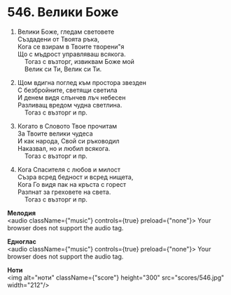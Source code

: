 # 546. Велики Боже  

1. Велики Боже, гледам световете  
Създадени от Твоята ръка,  
Кога се взирам в Твоите творени"я  
Що с мъдрост управляваш всякога.  
    Тогаз с възторг, извиквам Боже мой  
    Велик си Ти, Велик си Ти.  

2. Щом вдигна поглед към простора звезден  
С безбройните, светящи светила  
И денем видя слънчев лъч небесен  
Разливащ вредом чудна светлина.  
    Тогаз с възторг и пр.  

3. Когато в Словото Твое прочитам  
За Твоите велики чудеса  
И как народа, Свой си ръководил  
Наказвал, но и любил всякога.  
    Тогаз с възторг и пр.  

4. Кога Спасителя с любов и милост  
Съзра всред бедност и всред нищета,  
Кога Го видя пак на кръста с горест  
Разпнат за греховете на света.  
    Тогаз с възторг и пр.  

__Мелодия__  
<audio className={"music"} controls={true} preload={"none"}><source src="mp3/546.mp3" type="audio/mpeg"/>
Your browser does not support the audio tag.
</audio>  

__Едноглас__  
<audio className={"music"} controls={true} preload={"none"}><source src="transp/546.mp3" type="audio/mpeg"/>
Your browser does not support the audio tag.
</audio>  

__Ноти__  
<img alt="ноти" className={"score"} height="300" src="scores/546.jpg" width="212"/>
